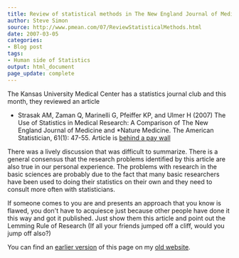 ```yaml
---
title: Review of statistical methods in The New England Journal of Medicine and Nature Medicine
author: Steve Simon
source: http://www.pmean.com/07/ReviewStatisticalMethods.html
date: 2007-03-05
categories:
- Blog post
tags:
- Human side of Statistics 
output: html_document
page_update: complete
---
```


The Kansas University Medical Center has a statistics journal club and this month, they reviewed an article

+ Strasak AM, Zaman Q, Marinelli G, Pfeiffer KP, and Ulmer H (2007) The Use of Statistics in Medical Research: A Comparison of The New England Journal of Medicine and *Nature Medicine. The American Statistician, 61(1): 47-55. Article is [behind a pay wall][str1]

There was a lively discussion that was difficult to summarize. There is a general consensus that the research problems identified by this article are also true in our personal experience. The problems with research in the basic sciences are probably due to the fact that many basic researchers have been used to doing their statistics on their own and they need to consult more often with statisticians.

If someone comes to you are and presents an approach that you know is flawed, you don't have to acquiesce just because other people have done it this way and got it published. Just show them this article and point out the Lemming Rule of Research (If all your friends jumped off a cliff, would you jump off also?)

You can find an [earlier version][sim1] of this page on my [old website][sim2].

[sim1]: http://www.pmean.com/07/ReviewStatisticalMethods.html
[sim2]: http://www.pmean.com

[str1]: https://www.jstor.org/stable/27643837
